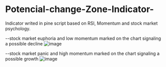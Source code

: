 # Potencial-change-Zone-Indicator-
Indicator writed in pine script based on RSI, Momentum and stock market psychology. 


--stock market euphoria and low momentum marked on the chart signaling a possible decline
![image](https://github.com/przemekb123/Potencial-change-Zone-Indicator-/assets/138369750/c4e083e4-3526-4a6e-b455-13a7cc807fac)


--stock market panic and high momentum marked on the chart signaling a possible growth
![image](https://github.com/przemekb123/Potencial-change-Zone-Indicator-/assets/138369750/4de8b6de-87e5-4d99-b908-780c73ad22a3)


